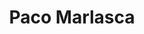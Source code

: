 ---
layout: profile
title: Paco Marlasca
pic: /assets/img/profiles/paco.JPG
badges: [/assets/img/badges/barca.png]
description: Dev | Owner | Culé
twitter: https://twitter.com/mcpaco95
mail: mailto:mcpaco95@gmail.com
---